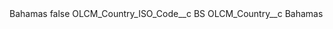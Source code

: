 <?xml version="1.0" encoding="UTF-8"?>
<CustomMetadata xmlns="http://soap.sforce.com/2006/04/metadata" xmlns:xsi="http://www.w3.org/2001/XMLSchema-instance" xmlns:xsd="http://www.w3.org/2001/XMLSchema">
    <label>Bahamas</label>
    <protected>false</protected>
    <values>
        <field>OLCM_Country_ISO_Code__c</field>
        <value xsi:type="xsd:string">BS</value>
    </values>
    <values>
        <field>OLCM_Country__c</field>
        <value xsi:type="xsd:string">Bahamas</value>
    </values>
</CustomMetadata>
